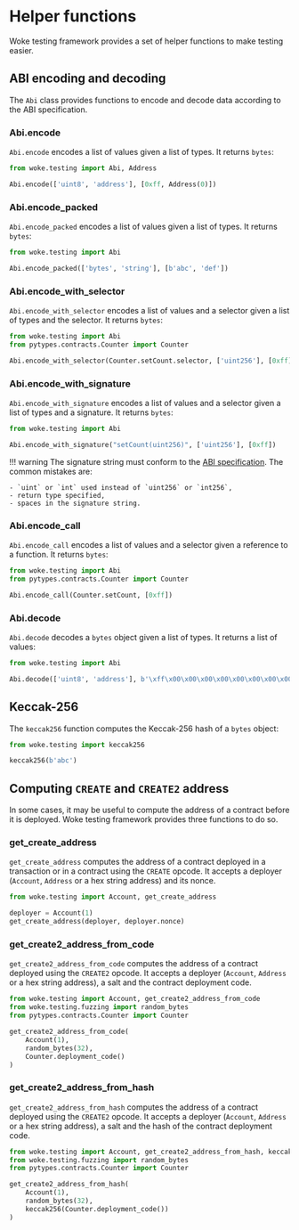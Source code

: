 # Helper functions

Woke testing framework provides a set of helper functions to make testing easier.

## ABI encoding and decoding

The `Abi` class provides functions to encode and decode data according to the ABI specification.

### Abi.encode

`Abi.encode` encodes a list of values given a list of types. It returns `bytes`:

```python
from woke.testing import Abi, Address

Abi.encode(['uint8', 'address'], [0xff, Address(0)])
```

### Abi.encode_packed

`Abi.encode_packed` encodes a list of values given a list of types. It returns `bytes`:

```python
from woke.testing import Abi

Abi.encode_packed(['bytes', 'string'], [b'abc', 'def'])
```

### Abi.encode_with_selector

`Abi.encode_with_selector` encodes a list of values and a selector given a list of types and the selector. It returns `bytes`:

```python
from woke.testing import Abi
from pytypes.contracts.Counter import Counter

Abi.encode_with_selector(Counter.setCount.selector, ['uint256'], [0xff])
```

### Abi.encode_with_signature

`Abi.encode_with_signature` encodes a list of values and a selector given a list of types and a signature. It returns `bytes`:

```python
from woke.testing import Abi

Abi.encode_with_signature("setCount(uint256)", ['uint256'], [0xff])
```

!!! warning
    The signature string must conform to the [ABI specification](https://docs.soliditylang.org/en/latest/abi-spec.html#function-selector).
    The common mistakes are:
    
    - `uint` or `int` used instead of `uint256` or `int256`,
    - return type specified,
    - spaces in the signature string.

### Abi.encode_call

`Abi.encode_call` encodes a list of values and a selector given a reference to a function. It returns `bytes`:

```python
from woke.testing import Abi
from pytypes.contracts.Counter import Counter

Abi.encode_call(Counter.setCount, [0xff])
```

### Abi.decode

`Abi.decode` decodes a `bytes` object given a list of types. It returns a list of values:

```python
from woke.testing import Abi

Abi.decode(['uint8', 'address'], b'\xff\x00\x00\x00\x00\x00\x00\x00\x00\x00\x00\x00\x00\x00\x00\x00\x00\x00\x00\x00')
```

## Keccak-256

The `keccak256` function computes the Keccak-256 hash of a `bytes` object:

```python
from woke.testing import keccak256

keccak256(b'abc')
```

## Computing `CREATE` and `CREATE2` address

In some cases, it may be useful to compute the address of a contract before it is deployed. Woke testing framework provides three functions to do so.

### get_create_address

`get_create_address` computes the address of a contract deployed in a transaction or in a contract using the `CREATE` opcode.
It accepts a deployer (`Account`, `Address` or a hex string address) and its nonce.

```python
from woke.testing import Account, get_create_address

deployer = Account(1)
get_create_address(deployer, deployer.nonce)
```

### get_create2_address_from_code

`get_create2_address_from_code` computes the address of a contract deployed using the `CREATE2` opcode.
It accepts a deployer (`Account`, `Address` or a hex string address), a salt and the contract deployment code.

```python
from woke.testing import Account, get_create2_address_from_code
from woke.testing.fuzzing import random_bytes
from pytypes.contracts.Counter import Counter

get_create2_address_from_code(
    Account(1),
    random_bytes(32),
    Counter.deployment_code()
)
```

### get_create2_address_from_hash

`get_create2_address_from_hash` computes the address of a contract deployed using the `CREATE2` opcode.
It accepts a deployer (`Account`, `Address` or a hex string address), a salt and the hash of the contract deployment code.

```python
from woke.testing import Account, get_create2_address_from_hash, keccak256
from woke.testing.fuzzing import random_bytes
from pytypes.contracts.Counter import Counter

get_create2_address_from_hash(
    Account(1),
    random_bytes(32),
    keccak256(Counter.deployment_code())
)
```
